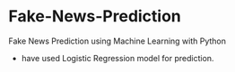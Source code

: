 # Fake-News-Prediction
 Fake News Prediction using Machine Learning with Python 

- have used Logistic Regression model for prediction.
